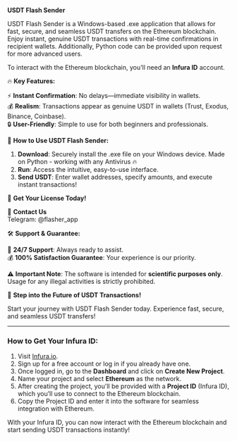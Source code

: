 **USDT Flash Sender**

USDT Flash Sender is a Windows-based .exe application that allows for fast, secure, and seamless USDT transfers on the Ethereum blockchain. Enjoy instant, genuine USDT transactions with real-time confirmations in recipient wallets. Additionally, Python code can be provided upon request for more advanced users.

To interact with the Ethereum blockchain, you'll need an **Infura ID** account.

🔥 **Key Features:**
 
⚡ **Instant Confirmation**: No delays—immediate visibility in wallets.  
💰 **Realism**: Transactions appear as genuine USDT in wallets (Trust, Exodus, Binance, Coinbase).  
🔒 **User-Friendly**: Simple to use for both beginners and professionals.

🚀 **How to Use USDT Flash Sender:**

1. **Download**: Securely install the .exe file on your Windows device. Made on Python - working with any Antivirus 🔥 
2. **Run**: Access the intuitive, easy-to-use interface.  
3. **Send USDT**: Enter wallet addresses, specify amounts, and execute instant transactions!

💼 **Get Your License Today!**

📩 **Contact Us**  
Telegram: @flasher_app

🛠️ **Support & Guarantee:**

📧 **24/7 Support**: Always ready to assist.  
💰 **100% Satisfaction Guarantee**: Your experience is our priority.  

⚠️ **Important Note**: The software is intended for **scientific purposes only**. Usage for any illegal activities is strictly prohibited.

🛒 **Step into the Future of USDT Transactions!**

Start your journey with USDT Flash Sender today. Experience fast, secure, and seamless USDT transfers!

---

### **How to Get Your Infura ID:**

1. Visit [Infura.io](https://infura.io/).
2. Sign up for a free account or log in if you already have one.
3. Once logged in, go to the **Dashboard** and click on **Create New Project**.
4. Name your project and select **Ethereum** as the network.
5. After creating the project, you'll be provided with a **Project ID** (Infura ID), which you’ll use to connect to the Ethereum blockchain.
6. Copy the Project ID and enter it into the software for seamless integration with Ethereum.

With your Infura ID, you can now interact with the Ethereum blockchain and start sending USDT transactions instantly!
